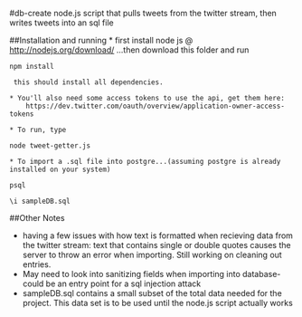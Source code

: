 #db-create
node.js script that pulls tweets from the twitter stream, then writes tweets into an sql file

##Installation and running 
    * first install node js  @ http://nodejs.org/download/
    ...then download this folder and run 
```
npm install
```
     this should install all dependencies.
    
    * You'll also need some access tokens to use the api, get them here: 
        https://dev.twitter.com/oauth/overview/application-owner-access-tokens
    
    * To run, type 
```
node tweet-getter.js
```
  
    * To import a .sql file into postgre...(assuming postgre is already installed on your system)
```
psql
    
\i sampleDB.sql
```
    
##Other Notes
  * having a few issues with how text is formatted when recieving data from the twitter stream: text that contains single or double quotes causes the server to throw an error when importing. Still working on cleaning out entries.
  * May need to look into sanitizing fields when importing into database- could be an entry point for a sql injection attack
  * sampleDB.sql contains a small subset of the total data needed for the project. This data set is to be used until the node.js script actually works
